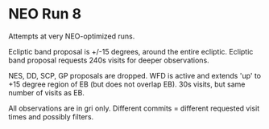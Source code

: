 # NEO Run 8

Attempts at very NEO-optimized runs.

Ecliptic band proposal is +/-15 degrees, around the entire ecliptic.
Ecliptic band proposal requests 240s visits for deeper observations.

NES, DD, SCP, GP proposals are dropped.
WFD is active and extends 'up' to +15 degree region of EB (but does not overlap EB). 30s visits, but same number of visits as EB.
 
All observations are in gri only. Different commits = different requested visit times and possibly filters.


